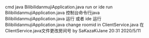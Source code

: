 cmd java BilibilidanmujiApplication.java run  or  ide run BilibilidanmujiApplication.java
控制台命令行java BilibilidanmujiApplication.java 运行  或者 ide 运行BilibilidanmujiApplication.java
change roomid in ClientService.java
在ClientService.java文件更改房间号
by SaKazaKiJane 20:31 2020/5/11
